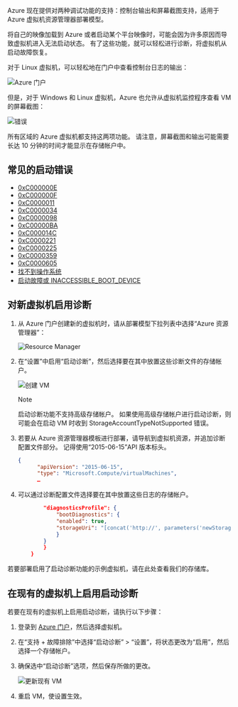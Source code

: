 Azure 现在提供对两种调试功能的支持：控制台输出和屏幕截图支持，适用于 Azure 虚拟机资源管理器部署模型。 

将自己的映像加载到 Azure 或者启动某个平台映像时，可能会因为许多原因而导致虚拟机进入无法启动状态。 有了这些功能，就可以轻松进行诊断，将虚拟机从启动故障恢复。

对于 Linux 虚拟机，可以轻松地在门户中查看控制台日志的输出：

![Azure 门户](./media/virtual-machines-common-boot-diagnostics/screenshot1.png)

但是，对于 Windows 和 Linux 虚拟机，Azure 也允许从虚拟机监控程序查看 VM 的屏幕截图：

![错误](./media/virtual-machines-common-boot-diagnostics/screenshot2.png)

所有区域的 Azure 虚拟机都支持这两项功能。 请注意，屏幕截图和输出可能需要长达 10 分钟的时间才能显示在存储帐户中。

## <a name="common-boot-errors"></a>常见的启动错误

- [0xC000000E](https://support.microsoft.com/help/4010129)
- [0xC000000F](https://support.microsoft.com/help/4010130)
- [0xC0000011](https://support.microsoft.com/help/4010134)
- [0xC0000034](https://support.microsoft.com/help/4010140)
- [0xC0000098](https://support.microsoft.com/help/4010137)
- [0xC00000BA](https://support.microsoft.com/help/4010136)
- [0xC000014C](https://support.microsoft.com/help/4010141)
- [0xC0000221](https://support.microsoft.com/help/4010132)
- [0xC0000225](https://support.microsoft.com/help/4010138)
- [0xC0000359](https://support.microsoft.com/help/4010135)
- [0xC0000605](https://support.microsoft.com/help/4010131)
- [找不到操作系统](https://support.microsoft.com/help/4010142)
- [启动故障或 INACCESSIBLE_BOOT_DEVICE](https://support.microsoft.com/help/4010143)

## <a name="enable-diagnostics-on-a-new-virtual-machine"></a>对新虚拟机启用诊断
1. 从 Azure 门户创建新的虚拟机时，请从部署模型下拉列表中选择“Azure 资源管理器”：

    ![Resource Manager](./media/virtual-machines-common-boot-diagnostics/screenshot3.jpg)

2. 在“设置”中启用“启动诊断”，然后选择要在其中放置这些诊断文件的存储帐户。

    ![创建 VM](./media/virtual-machines-common-boot-diagnostics/create-storage-account.png)

    > [!NOTE]
    > 启动诊断功能不支持高级存储帐户。 如果使用高级存储帐户进行启动诊断，则可能会在启动 VM 时收到 StorageAccountTypeNotSupported 错误。
    >
    > 

3. 若要从 Azure 资源管理器模板进行部署，请导航到虚拟机资源，并追加诊断配置文件部分。 记得使用“2015-06-15”API 版本标头。

    ```json
    {
          "apiVersion": "2015-06-15",
          "type": "Microsoft.Compute/virtualMachines",
          … 
    ```

4. 可以通过诊断配置文件选择要在其中放置这些日志的存储帐户。

    ```json
            "diagnosticsProfile": {
                "bootDiagnostics": {
                "enabled": true,
                "storageUri": "[concat('http://', parameters('newStorageAccountName'), '.blob.core.chinacloudapi.cn')]"
                }
            }
            }
        }
    ```

若要部署启用了启动诊断功能的示例虚拟机，请在此处查看我们的存储库。

## <a name="enable-boot-diagnostics-on-existing-virtual-machine"></a>在现有的虚拟机上启用启动诊断 

若要在现有的虚拟机上启用启动诊断，请执行以下步骤：

1. 登录到 [Azure 门户](https://portal.azure.cn)，然后选择虚拟机。
2. 在“支持 + 故障排除”中选择“启动诊断” > “设置”，将状态更改为“启用”，然后选择一个存储帐户。 
4. 确保选中“启动诊断”选项，然后保存所做的更改。

    ![更新现有 VM](./media/virtual-machines-common-boot-diagnostics/enable-for-existing-vm.png)

3. 重启 VM，使设置生效。
<!-- ms.date: 06/04/2018 -->